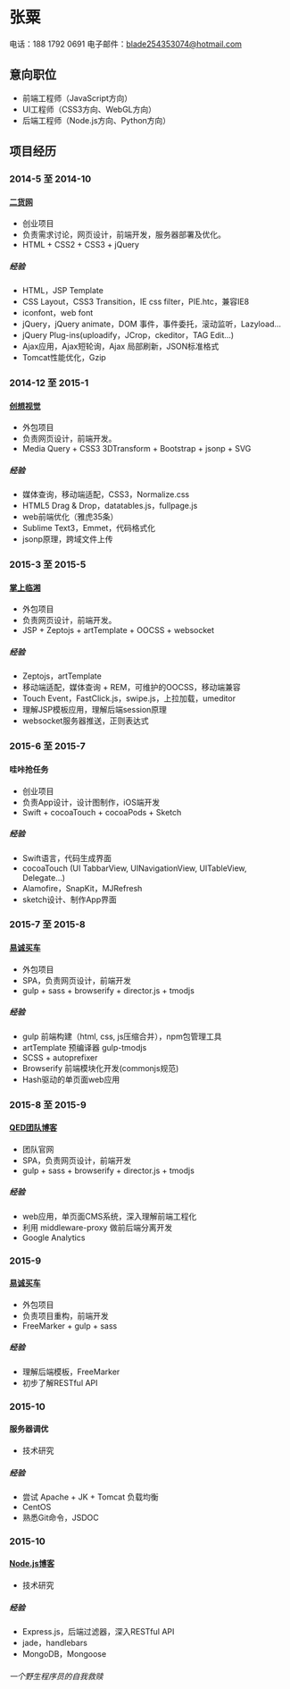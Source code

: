# 张粟
电话：188 1792 0691 电子邮件：blade254353074@hotmail.com

## 意向职位
* 前端工程师（JavaScript方向）
* UI工程师（CSS3方向、WebGL方向）
* 后端工程师（Node.js方向、Python方向）

## 项目经历

### 2014-5 至 2014-10 
#### [二货网](http://2huo.net.cn/)
* 创业项目
* 负责需求讨论，网页设计，前端开发，服务器部署及优化。
* HTML + CSS2 + CSS3 + jQuery

##### 经验
* HTML，JSP Template
* CSS Layout，CSS3 Transition，IE css filter，PIE.htc，兼容IE8
* iconfont，web font
* jQuery，jQuery animate，DOM 事件，事件委托，滚动监听，Lazyload...
* jQuery Plug-ins(uploadify，JCrop，ckeditor，TAG Edit...)
* Ajax应用，Ajax短轮询，Ajax 局部刷新，JSON标准格式
* Tomcat性能优化，Gzip

### 2014-12 至 2015-1
#### [创想视觉](http://creative-vision.cn/)
* 外包项目
* 负责网页设计，前端开发。
* Media Query + CSS3 3DTransform + Bootstrap + jsonp + SVG

##### 经验
* 媒体查询，移动端适配，CSS3，Normalize.css
* HTML5 Drag & Drop，datatables.js，fullpage.js
* web前端优化（雅虎35条）
* Sublime Text3，Emmet，代码格式化
* jsonp原理，跨域文件上传

### 2015-3 至 2015-5
#### [掌上临湘](http://zslx0730.com/)
* 外包项目
* 负责网页设计，前端开发。
* JSP + Zeptojs + artTemplate + OOCSS + websocket

##### 经验
* Zeptojs，artTemplate 
* 移动端适配，媒体查询 + REM，可维护的OOCSS，移动端兼容
* Touch Event，FastClick.js，swipe.js，上拉加载，umeditor
* 理解JSP模板应用，理解后端session原理
* websocket服务器推送，正则表达式

### 2015-6 至 2015-7
#### 哇咔抢任务
* 创业项目
* 负责App设计，设计图制作，iOS端开发
* Swift + cocoaTouch + cocoaPods + Sketch

##### 经验
* Swift语言，代码生成界面
* cocoaTouch (UI TabbarView, UINavigationView, UITableView, Delegate...)
* Alamofire，SnapKit，MJRefresh
* sketch设计、制作App界面

### 2015-7 至 2015-8
#### [易诚买车](http://yc0730.com/)
* 外包项目
* SPA，负责网页设计，前端开发
* gulp + sass + browserify + director.js + tmodjs

##### 经验
* gulp 前端构建（html, css, js压缩合并），npm包管理工具
* artTemplate 预编译器 gulp-tmodjs
* SCSS + autoprefixer 
* Browserify 前端模块化开发(commonjs规范)
* Hash驱动的单页面web应用

### 2015-8 至 2015-9
#### [QED团队博客](http://qed.life/)
* 团队官网
* SPA，负责网页设计，前端开发 
* gulp + sass + browserify + director.js + tmodjs

##### 经验
* web应用，单页面CMS系统，深入理解前端工程化
* 利用 middleware-proxy 做前后端分离开发
* Google Analytics

### 2015-9
#### [易诚买车](http://yc0730.com/)
* 外包项目
* 负责项目重构，前端开发
* FreeMarker + gulp + sass

##### 经验
* 理解后端模板，FreeMarker
* 初步了解RESTful API

### 2015-10
#### 服务器调优
* 技术研究

##### 经验
* 尝试 Apache + JK + Tomcat 负载均衡
* CentOS
* 熟悉Git命令，JSDOC

### 2015-10
#### [Node.js博客](http://xxx.com/)
* 技术研究

##### 经验
* Express.js，后端过滤器，深入RESTful API
* jade，handlebars
* MongoDB，Mongoose


###### 一个野生程序员的自我救赎
